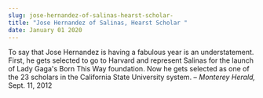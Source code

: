 ```yaml
---
slug: jose-hernandez-of-salinas-hearst-scholar-
title: "Jose Hernandez of Salinas, Hearst Scholar "
date: January 01 2020
---
```


<p>To say that Jose Hernandez is having a fabulous year is an understatement. First, he gets selected to go to Harvard and represent Salinas for the launch of Lady Gaga's Born This Way foundation. Now he gets selected as one of the 23 scholars in the California State University system. – <em>Monterey Herald,</em> Sept. 11, 2012
</p>

